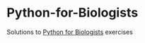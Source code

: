 # Python-for-Biologists
Solutions to [Python for Biologists](https://www.pythonforbiologists.org/) exercises
